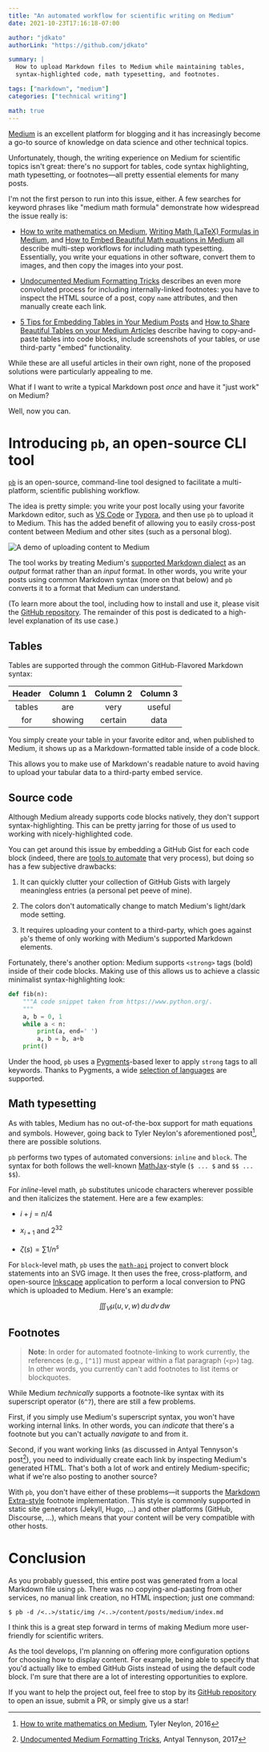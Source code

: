 ```yaml
---
title: "An automated workflow for scientific writing on Medium"
date: 2021-10-23T17:16:18-07:00

author: "jdkato"
authorLink: "https://github.com/jdkato"

summary: |
  How to upload Markdown files to Medium while maintaining tables,
  syntax-highlighted code, math typesetting, and footnotes.

tags: ["markdown", "medium"]
categories: ["technical writing"]

math: true
---
```


[Medium][1] is an excellent platform for blogging and it has increasingly
become a go-to source of knowledge on data science and other technical topics.

Unfortunately, though, the writing experience on Medium for scientific topics
isn't great: there's no support for tables, code syntax highlighting, math
typesetting, or footnotes&mdash;all pretty essential elements for many posts.

I'm not the first person to run into this issue, either. A few searches for
keyword phrases like "medium math formula" demonstrate how widespread the
issue really is:

- [How to write mathematics on Medium][14],
  [Writing Math (LaTeX) Formulas in Medium][15], and
  [How to Embed Beautiful Math equations in Medium][16] all describe multi-step
  workflows for including math typesetting. Essentially, you write your
  equations in other software, convert them to images, and then copy the images
  into your post.

- [Undocumented Medium Formatting Tricks][17] describes an even more convoluted
  process for including internally-linked footnotes: you have to inspect the
  HTML source of a post, copy `name` attributes, and then manually create each
  link.

- [5 Tips for Embedding Tables in Your Medium Posts][18] and
  [How to Share Beautiful Tables on your Medium Articles][19] describe having
  to copy-and-paste tables into code blocks, include screenshots of your
  tables, or use third-party "embed" functionality.

While these are all useful articles in their own right, none of the proposed
solutions were particularly appealing to me.

What if I want to write a typical Markdown post *once* and have it "just work"
on Medium?

Well, now you can.

# Introducing `pb`, an open-source CLI tool

[`pb`][2] is an open-source, command-line tool designed to facilitate a
multi-platform, scientific publishing workflow.

The idea is pretty simple: you write your post locally using your favorite
Markdown editor, such as [VS Code][3] or [Typora][4], and then use `pb` to
upload it to Medium. This has the added benefit of allowing you to easily
cross-post content between Medium and other sites (such as a personal blog).

![A demo of uploading content to Medium](/img/medium-upload.gif)

The tool works by treating Medium's [supported Markdown dialect][5] as an
*output* format rather than an *input* format. In other words, you write your
posts using common Markdown syntax (more on that below) and `pb` converts it
to a format that Medium can understand.

(To learn more about the tool, including how to install and use it, please
visit the [GitHub repository][2]. The remainder of this post is dedicated to
a high-level explanation of its use case.)

## Tables

Tables are supported through the common GitHub-Flavored Markdown syntax:

| Header | Column 1 | Column 2 | Column 3  |
|:------:|:--------:|:--------:|:---------:|
| tables | are      | very     | useful    |
| for    | showing  | certain  | data      |

You simply create your table in your favorite editor and, when published
to Medium, it shows up as a Markdown-formatted table inside of a code block.

This allows you to make use of Markdown's readable nature to avoid having to
upload your tabular data to a third-party embed service.

## Source code

Although Medium already supports code blocks natively, they don't support
syntax-highlighting. This can be pretty jarring for those of us used to
working with nicely-highlighted code.

You can get around this issue by embedding a GitHub Gist for each code block
(indeed, there are [tools to automate][7] that very process), but doing so has
a few subjective drawbacks:

1. It can quickly clutter your collection of GitHub Gists with largely
   meaningless entries (a personal pet peeve of mine).

2. The colors don't automatically change to match Medium's light/dark mode
   setting.

3. It requires uploading your content to a third-party, which goes against
   `pb`'s theme of only working with Medium's supported Markdown elements.

Fortunately, there's another option: Medium supports `<strong>` tags (bold)
inside of their code blocks. Making use of this allows us to achieve a classic
minimalist syntax-highlighting look:

```python
def fib(n):
    """A code snippet taken from https://www.python.org/.
    """
    a, b = 0, 1
    while a < n:
        print(a, end=' ')
        a, b = b, a+b
    print()
```

Under the hood, `pb` uses a [Pygments][8]-based lexer to apply `strong` tags to
all keywords. Thanks to Pygments, a wide [selection of languages][9] are
supported.

## Math typesetting

As with tables, Medium has no out-of-the-box support for math equations and
symbols. However, going back to Tyler Neylon's aforementioned post[^1], there
are possible solutions.

`pb` performs two types of automated conversions: `inline` and `block`. The
syntax for both follows the well-known [MathJax][10]-style (`$ ... $` and
`$$ ... $$`).

For *inline*-level math, `pb` substitutes unicode characters wherever possible
and then italicizes the statement. Here are a few examples:

- $i+j = n/4$

- $x_{i+1}$ and $2^{32}$

- $\zeta(s) = \sum 1/n^{s}$

For `block`-level math, `pb` uses the [`math-api`][11] project to convert block
statements into an SVG image. It then uses the free, cross-platform, and
open-source [Inkscape][12] application to perform a local conversion to PNG
which is uploaded to Medium. Here's an example:

$$
\iiint_V \mu(u,v,w) \,du\,dv\,dw
$$

## Footnotes

> **Note**: In order for automated footnote-linking to work currently, the
> references (e.g., `[^1]`) must appear within a flat paragraph (`<p>`) tag.
> In other words, you currently can't add footnotes to list items or
> blockquotes.

While Medium *technically* supports a footnote-like syntax with its superscript
operator (`6^7`), there are still a few problems.

First, if you simply use Medium's superscript syntax, you won't have
working internal links. In other words, you can *indicate* that there's a
footnote but you can't actually *navigate* to and from it.

Second, if you want working links (as discussed in Antyal Tennyson's post[^2]),
you need to individually create each link by inspecting Medium's generated
HTML. That's both a lot of work and entirely Medium-specific; what if we're
also posting to another source?

With `pb`, you don't have either of these problems&mdash;it supports the
[Markdown Extra-style][13] footnote implementation. This style is commonly
supported in static site generators (Jekyll, Hugo, ...) and other platforms
(GitHub, Discourse, ...), which means that your content will be very
compatible with other hosts.

# Conclusion

As you probably guessed, this entire post was generated from a local Markdown
file using `pb`. There was no copying-and-pasting from other services,
no manual link creation, no HTML inspection; just one command:

```
$ pb -d /<..>/static/img /<..>/content/posts/medium/index.md
```

I think this is a great step forward in terms of making Medium more
user-friendly for scientific writers.

As the tool develops, I'm planning on offering more configuration options for
choosing how to display content. For example, being able to specify that you'd
actually like to embed GitHub Gists instead of using the default code block.
I'm sure that there are a lot of interesting opportunities to explore.

If you want to help the project out, feel free to stop by its [GitHub
repository][2] to open an issue, submit a PR, or simply give us a star!

[1]: https://medium.com/
[2]: https://github.com/jdkato/pb
[3]: https://code.visualstudio.com/
[4]: https://typora.io/
[5]: https://help.medium.com/hc/en-us/articles/215194537-Using-the-story-editor
[6]: https://github.github.com/gfm/
[7]: https://markdowntomedium.com/
[8]: https://pygments.org/
[9]: https://pygments.org/languages/
[10]: https://www.mathjax.org/
[11]: https://github.com/uetchy/math-api
[12]: https://inkscape.org/
[13]: https://michelf.ca/projects/php-markdown/extra/#footnotes
[14]: https://medium.com/@tylerneylon/how-to-write-mathematics-on-medium-f89aa45c42a0
[15]: https://matteocapitani.medium.com/writing-math-latex-formulas-in-medium-4987a2be60d6
[16]: https://medium.com/@kiranachyutuni/how-to-embed-beautiful-math-equations-in-medium-a041a64dd4e3
[17]: https://medium.com/@AntyalT/undocumented-medium-formatting-tricks-c827510c1409#f0ef
[18]: https://medium.com/@mesirii/5-tips-for-embedding-tables-in-your-medium-posts-8722f3fc5bf5
[19]: https://medium.com/geekculture/how-to-share-beautiful-tables-on-your-medium-articles-bd579738e33f

[^1]: [How to write mathematics on Medium][14], Tyler Neylon, 2016
[^2]: [Undocumented Medium Formatting Tricks][17], Antyal Tennyson, 2017
